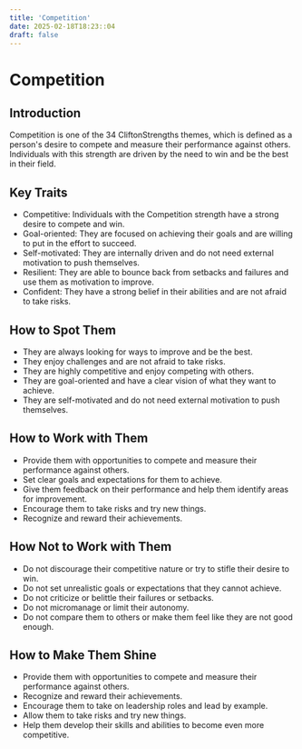 ```yaml
---
title: 'Competition'
date: 2025-02-18T18:23::04
draft: false
---
```


# Competition

## Introduction

Competition is one of the 34 CliftonStrengths themes, which is defined as a person's desire to compete and measure their performance against others. Individuals with this strength are driven by the need to win and be the best in their field.

## Key Traits

- Competitive: Individuals with the Competition strength have a strong desire to compete and win.
- Goal-oriented: They are focused on achieving their goals and are willing to put in the effort to succeed.
- Self-motivated: They are internally driven and do not need external motivation to push themselves.
- Resilient: They are able to bounce back from setbacks and failures and use them as motivation to improve.
- Confident: They have a strong belief in their abilities and are not afraid to take risks.

## How to Spot Them

- They are always looking for ways to improve and be the best.
- They enjoy challenges and are not afraid to take risks.
- They are highly competitive and enjoy competing with others.
- They are goal-oriented and have a clear vision of what they want to achieve.
- They are self-motivated and do not need external motivation to push themselves.

## How to Work with Them

- Provide them with opportunities to compete and measure their performance against others.
- Set clear goals and expectations for them to achieve.
- Give them feedback on their performance and help them identify areas for improvement.
- Encourage them to take risks and try new things.
- Recognize and reward their achievements.

## How Not to Work with Them

- Do not discourage their competitive nature or try to stifle their desire to win.
- Do not set unrealistic goals or expectations that they cannot achieve.
- Do not criticize or belittle their failures or setbacks.
- Do not micromanage or limit their autonomy.
- Do not compare them to others or make them feel like they are not good enough.

## How to Make Them Shine

- Provide them with opportunities to compete and measure their performance against others.
- Recognize and reward their achievements.
- Encourage them to take on leadership roles and lead by example.
- Allow them to take risks and try new things.
- Help them develop their skills and abilities to become even more competitive.
